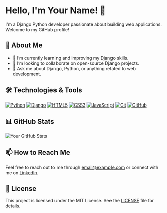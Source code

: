 # Hello, I'm Your Name! 👋

I'm a Django Python developer passionate about building web applications. Welcome to my GitHub profile!

## 🚀 About Me

- 🌱 I’m currently learning and improving my Django skills.
- 👯 I’m looking to collaborate on open-source Django projects.
- 💬 Ask me about Django, Python, or anything related to web development.

## 🛠️ Technologies & Tools

[![Python](https://img.shields.io/badge/-Python-3776AB?style=flat-square&logo=python&logoColor=white)](https://www.python.org/)
[![Django](https://img.shields.io/badge/-Django-092E20?style=flat-square&logo=django&logoColor=white)](https://www.djangoproject.com/)
[![HTML5](https://img.shields.io/badge/-HTML5-E34F26?style=flat-square&logo=html5&logoColor=white)](https://developer.mozilla.org/en-US/docs/Web/HTML)
[![CSS3](https://img.shields.io/badge/-CSS3-1572B6?style=flat-square&logo=css3&logoColor=white)](https://developer.mozilla.org/en-US/docs/Web/CSS)
[![JavaScript](https://img.shields.io/badge/-JavaScript-F7DF1E?style=flat-square&logo=javascript&logoColor=black)](https://developer.mozilla.org/en-US/docs/Web/JavaScript)
[![Git](https://img.shields.io/badge/-Git-F05032?style=flat-square&logo=git&logoColor=white)](https://git-scm.com/)
[![GitHub](https://img.shields.io/badge/-GitHub-181717?style=flat-square&logo=github&logoColor=white)](https://github.com/)

## 📊 GitHub Stats

![Your GitHub Stats](https://github-readme-stats.vercel.app/api?username=AromalShaji&theme=dark&show_icons=true)

## 📫 How to Reach Me

Feel free to reach out to me through [email@example.com](mailto:email@example.com) or connect with me on [LinkedIn](https://www.linkedin.com/in/your-profile/).

## 📝 License

This project is licensed under the MIT License. See the [LICENSE](LICENSE) file for details.
